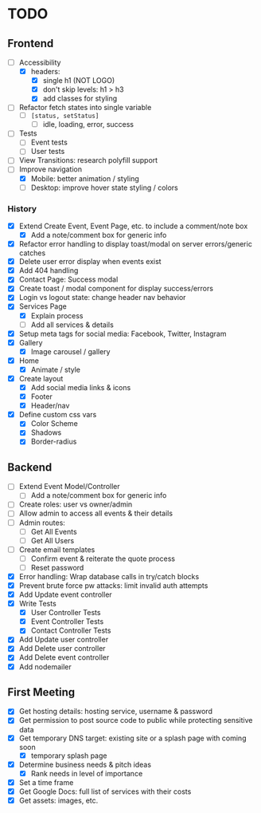 # TODO

## Frontend

- [ ] Accessibility
  - [x] headers:
    - [x] single h1 (NOT LOGO)
    - [x] don't skip levels: h1 > h3
    - [x] add classes for styling
- [ ] Refactor fetch states into single variable
  - [ ] `[status, setStatus]`
    - [ ] idle, loading, error, success
- [ ] Tests
  - [ ] Event tests
  - [ ] User tests
- [ ] View Transitions: research polyfill support
- [ ] Improve navigation
  - [x] Mobile: better animation / styling
  - [ ] Desktop: improve hover state styling / colors

### History

- [x] Extend Create Event, Event Page, etc. to include a comment/note box
  - [x] Add a note/comment box for generic info
- [x] Refactor error handling to display toast/modal on server errors/generic catches
- [x] Delete user error display when events exist
- [x] Add 404 handling
- [x] Contact Page: Success modal
- [x] Create toast / modal component for display success/errors
- [x] Login vs logout state: change header nav behavior
- [x] Services Page
  - [x] Explain process
  - [ ] Add all services & details
- [x] Setup meta tags for social media: Facebook, Twitter, Instagram
- [x] Gallery
  - [x] Image carousel / gallery
- [x] Home
  - [x] Animate / style
- [x] Create layout
  - [x] Add social media links & icons
  - [x] Footer
  - [x] Header/nav
- [x] Define custom css vars
  - [x] Color Scheme
  - [x] Shadows
  - [x] Border-radius

## Backend

- [ ] Extend Event Model/Controller
  - [ ] Add a note/comment box for generic info
- [ ] Create roles: user vs owner/admin
- [ ] Allow admin to access all events & their details
- [ ] Admin routes:
  - [ ] Get All Events
  - [ ] Get All Users
- [ ] Create email templates
  - [ ] Confirm event & reiterate the quote process
  - [ ] Reset password
- [x] Error handling: Wrap database calls in try/catch blocks
- [x] Prevent brute force pw attacks: limit invalid auth attempts
- [x] Add Update event controller
- [x] Write Tests
  - [x] User Controller Tests
  - [x] Event Controller Tests
  - [x] Contact Controller Tests
- [x] Add Update user controller
- [x] Add Delete user controller
- [x] Add Delete event controller
- [x] Add nodemailer

## First Meeting

- [x] Get hosting details: hosting service, username & password
- [x] Get permission to post source code to public while protecting sensitive data
- [x] Get temporary DNS target: existing site or a splash page with coming soon
  - [x] temporary splash page
- [x] Determine business needs & pitch ideas
  - [x] Rank needs in level of importance
- [x] Set a time frame
- [x] Get Google Docs: full list of services with their costs
- [x] Get assets: images, etc.
